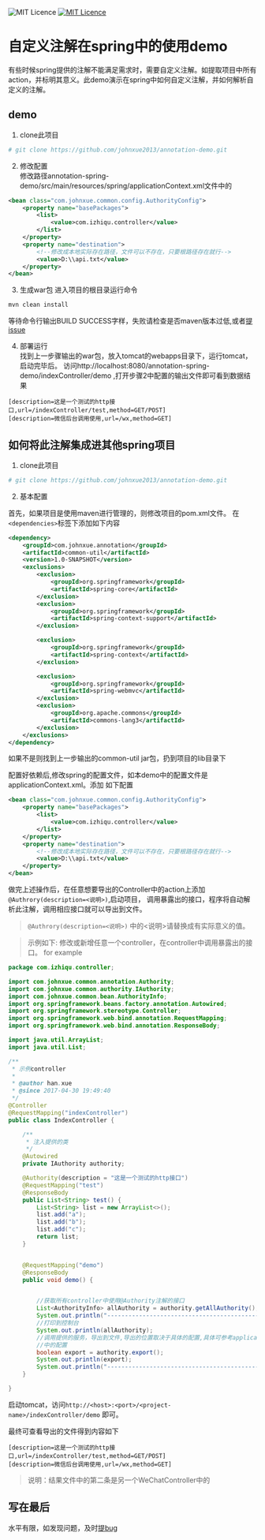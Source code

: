 ![MIT Licence](https://travis-ci.org/johnxue2013/annotation-demo.svg?branch=master)
[![MIT Licence](https://badges.frapsoft.com/os/mit/mit.svg?v=103)](https://opensource.org/licenses/mit-license.php)
# 自定义注解在spring中的使用demo
有些时候spring提供的注解不能满足需求时，需要自定义注解。如提取项目中所有action，并标明其意义。此demo演示在spring中如何自定义注解，并如何解析自定义的注解。

## demo
1. clone此项目
```bash
# git clone https://github.com/johnxue2013/annotation-demo.git

```

2. 修改配置  
  修改路径annotation-spring-demo/src/main/resources/spring/applicationContext.xml文件中的  
```xml
<bean class="com.johnxue.common.config.AuthorityConfig">
    <property name="basePackages">
        <list>
            <value>com.izhiqu.controller</value>
        </list>
    </property>
    <property name="destination">
        <!--修改成本地实际存在路径，文件可以不存在，只要根路径存在就行-->
        <value>D:\\api.txt</value>
    </property>
</bean>

```  
3. 生成war包
进入项目的根目录运行命令  
```Bash
mvn clean install
```
等待命令行输出BUILD SUCCESS字样，失败请检查是否maven版本过低,或者[提issue][1]

4. 部署运行  
找到上一步骤输出的war包，放入tomcat的webapps目录下，运行tomcat，启动完毕后。
访问http://localhost:8080/annotation-spring-demo/indexController/demo ,打开步骤2中配置的输出文件即可看到数据结果
``` 
[description=这是一个测试的http接口,url=/indexController/test,method=GET/POST]
[description=微信后台调用使用,url=/wx,method=GET]

```  
   
## 如何将此注解集成进其他spring项目  
1. clone此项目
```bash
# git clone https://github.com/johnxue2013/annotation-demo.git

```
2. 基本配置

首先，如果项目是使用maven进行管理的，则修改项目的pom.xml文件。
在`<dependencies>`标签下添加如下内容
```xml
<dependency>
    <groupId>com.johnxue.annotation</groupId>
    <artifactId>common-util</artifactId>
    <version>1.0-SNAPSHOT</version>
    <exclusions>
        <exclusion>
            <groupId>org.springframework</groupId>
            <artifactId>spring-core</artifactId>
        </exclusion>
        <exclusion>
            <groupId>org.springframework</groupId>
            <artifactId>spring-context-support</artifactId>
        </exclusion>

        <exclusion>
            <groupId>org.springframework</groupId>
            <artifactId>spring-context</artifactId>
        </exclusion>

        <exclusion>
            <groupId>org.springframework</groupId>
            <artifactId>spring-webmvc</artifactId>
        </exclusion>
        <exclusion>
            <groupId>org.apache.commons</groupId>
            <artifactId>commons-lang3</artifactId>
        </exclusion>
    </exclusions>
</dependency>
```
如果不是则找到上一步输出的common-util jar包，扔到项目的lib目录下


配置好依赖后,修改spring的配置文件，如本demo中的配置文件是applicationContext.xml。添加
如下配置
```xml
<bean class="com.johnxue.common.config.AuthorityConfig">
    <property name="basePackages">
        <list>
            <value>com.izhiqu.controller</value>
        </list>
    </property>
    <property name="destination">
        <!--修改成本地实际存在路径，文件可以不存在，只要根路径存在就行-->
        <value>D:\\api.txt</value>
    </property>
</bean>
```

做完上述操作后，在任意想要导出的Controller中的action上添加`@Authrory(description=<说明>)`,启动项目，
调用暴露出的接口，程序将自动解析此注解，调用相应接口就可以导出到文件。

> `@Authrory(description=<说明>)` 中的<说明>请替换成有实际意义的值。


> 示例如下: 修改或新增任意一个controller，在controller中调用暴露出的接口。
for example
```java
package com.izhiqu.controller;

import com.johnxue.common.annotation.Authority;
import com.johnxue.common.authority.IAuthority;
import com.johnxue.common.bean.AuthorityInfo;
import org.springframework.beans.factory.annotation.Autowired;
import org.springframework.stereotype.Controller;
import org.springframework.web.bind.annotation.RequestMapping;
import org.springframework.web.bind.annotation.ResponseBody;

import java.util.ArrayList;
import java.util.List;

/**
 * 示例controller
 *
 * @author han.xue
 * @since 2017-04-30 19:49:40
 */
@Controller
@RequestMapping("indexController")
public class IndexController {

    /**
     * 注入提供的类
     */
    @Autowired
    private IAuthority authority;

    @Authority(description = "这是一个测试的http接口")
    @RequestMapping("test")
    @ResponseBody
    public List<String> test() {
        List<String> list = new ArrayList<>();
        list.add("a");
        list.add("b");
        list.add("c");
        return list;
    }


    @RequestMapping("demo")
    @ResponseBody
    public void demo() {


        //获取所有controller中使用@Authority注解的接口
        List<AuthorityInfo> allAuthority = authority.getAllAuthority();
        System.out.println("---------------------------------------------------");
        //打印到控制台
        System.out.println(allAuthority);
        //调用提供的服务，导出到文件,导出的位置取决于具体的配置,具体可参考applicationContext.xml
        //中的配置
        boolean export = authority.export();
        System.out.println(export);
        System.out.println("---------------------------------------------------");
    }

}

```  
启动tomcat，访问`http://<host>:<port>/<project-name>/indexController/demo` 即可。

最终可查看导出的文件得到内容如下
``` 
[description=这是一个测试的http接口,url=/indexController/test,method=GET/POST]
[description=微信后台调用使用,url=/wx,method=GET]

```  
> 说明：结果文件中的第二条是另一个WeChatController中的  

## 写在最后  
水平有限，如发现问题，及时[提bug][1]  





[1]:https://github.com/johnxue2013/annotation-demo/issues "提bug的超链接"








